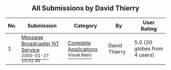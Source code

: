 ﻿<div align="center">

## All Submissions by David Thierry

</div>

No.  | Submission | Category | By   | User Rating
---- | ---------- | -------- | ---- | -----------
1 | [Message Broadcaster NT Service<br /><sup>2000-01-27 10:31:36</sup>](https://github.com/Planet-Source-Code/david-thierry-message-broadcaster-nt-service__1-5721) | [Complete Applications<br /><sup>Visual Basic</sup>](../ByCategory/complete-applications__1-27.md) | David Thierry | 5.0 (20 globes from 4 users)
